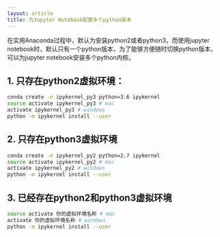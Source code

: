 ```yaml
---
layout: article
title: 为Jupyter Notebook配置多个python版本
---
```


在实用Anaconda过程中，默认为安装python2或者python3，而使用jupyter notebook时，默认只有一个python版本，为了能够方便随时切换python版本，可以为jupyter notebook安装多个python内核。

## 1. 只存在python2虚拟环境：

```bash
conda create -n ipykernel_py3 python=3.6 ipykernel
source activate ipykernel_py3 # mac
activate ipykernel_py3 # windows
python -m ipykernel install --user
```

## 2. 只存在python3虚拟环境

```bash
conda create -n ipykernel_py2 python=2.7 ipykernel
source activate ipykernel_py2 # mac
activate ipykernel_py2 # windows
python -m ipykernel install --user
```

## 3. 已经存在python2和python3虚拟环境

```bash
source activate 你的虚拟环境名称 # mac
activate 你的虚拟环境名称 # windows
python -m ipykernel install --user
```